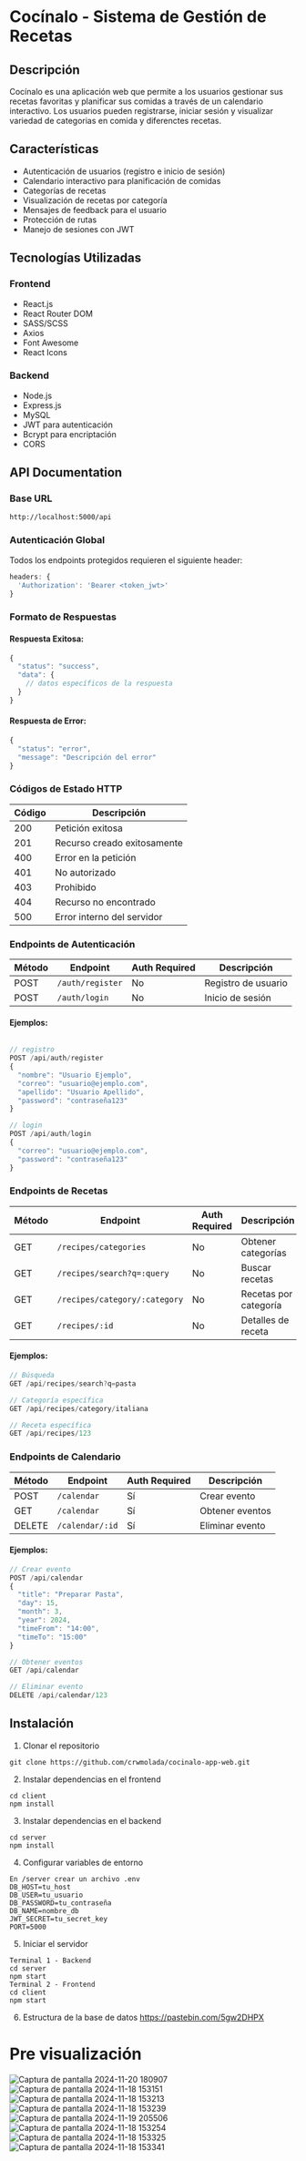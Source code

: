 # Cocínalo - Sistema de Gestión de Recetas

## Descripción
Cocínalo es una aplicación web que permite a los usuarios gestionar sus recetas favoritas y planificar sus comidas a través de un calendario interactivo. Los usuarios pueden registrarse, iniciar sesión y visualizar variedad de categorias en comida y diferenctes recetas.

## Características
- Autenticación de usuarios (registro e inicio de sesión)
- Calendario interactivo para planificación de comidas
- Categorías de recetas
- Visualización de recetas por categoría
- Mensajes de feedback para el usuario
- Protección de rutas
- Manejo de sesiones con JWT

## Tecnologías Utilizadas
### Frontend
- React.js
- React Router DOM
- SASS/SCSS
- Axios
- Font Awesome
- React Icons

### Backend
- Node.js
- Express.js
- MySQL
- JWT para autenticación
- Bcrypt para encriptación
- CORS

## API Documentation

### Base URL
```
http://localhost:5000/api
```

### Autenticación Global
Todos los endpoints protegidos requieren el siguiente header:
```javascript
headers: {
  'Authorization': 'Bearer <token_jwt>'
}
```

### Formato de Respuestas

#### Respuesta Exitosa:
```javascript
{
  "status": "success",
  "data": {
    // datos específicos de la respuesta
  }
}
```

#### Respuesta de Error:
```javascript
{
  "status": "error",
  "message": "Descripción del error"
}
```

### Códigos de Estado HTTP
| Código | Descripción |
|--------|-------------|
| 200 | Petición exitosa |
| 201 | Recurso creado exitosamente |
| 400 | Error en la petición |
| 401 | No autorizado |
| 403 | Prohibido |
| 404 | Recurso no encontrado |
| 500 | Error interno del servidor |

### Endpoints de Autenticación
| Método | Endpoint | Auth Required | Descripción |
|--------|----------|---------------|-------------|
| POST | `/auth/register` | No | Registro de usuario |
| POST | `/auth/login` | No | Inicio de sesión |

#### Ejemplos:
```javascript

// registro
POST /api/auth/register
{
  "nombre": "Usuario Ejemplo",
  "correo": "usuario@ejemplo.com",
  "apellido": "Usuario Apellido",
  "password": "contraseña123"
}

// login
POST /api/auth/login
{
  "correo": "usuario@ejemplo.com",
  "password": "contraseña123"
}
```

### Endpoints de Recetas
| Método | Endpoint | Auth Required | Descripción |
|--------|----------|---------------|-------------|
| GET | `/recipes/categories` | No | Obtener categorías |
| GET | `/recipes/search?q=:query` | No | Buscar recetas |
| GET | `/recipes/category/:category` | No | Recetas por categoría |
| GET | `/recipes/:id` | No | Detalles de receta |

#### Ejemplos:
```javascript
// Búsqueda
GET /api/recipes/search?q=pasta

// Categoría específica
GET /api/recipes/category/italiana

// Receta específica
GET /api/recipes/123
```

### Endpoints de Calendario
| Método | Endpoint | Auth Required | Descripción |
|--------|----------|---------------|-------------|
| POST | `/calendar` | Sí | Crear evento |
| GET | `/calendar` | Sí | Obtener eventos |
| DELETE | `/calendar/:id` | Sí | Eliminar evento |

#### Ejemplos:
```javascript
// Crear evento
POST /api/calendar
{
  "title": "Preparar Pasta",
  "day": 15,
  "month": 3,
  "year": 2024,
  "timeFrom": "14:00",
  "timeTo": "15:00"
}

// Obtener eventos
GET /api/calendar

// Eliminar evento
DELETE /api/calendar/123
```

## Instalación

1. Clonar el repositorio
```
git clone https://github.com/crwmolada/cocinalo-app-web.git
```
2. Instalar dependencias en el frontend
```
cd client
npm install
```
3. Instalar dependencias en el backend
```
cd server
npm install
```
4. Configurar variables de entorno
```
En /server crear un archivo .env
DB_HOST=tu_host
DB_USER=tu_usuario
DB_PASSWORD=tu_contraseña
DB_NAME=nombre_db
JWT_SECRET=tu_secret_key
PORT=5000
```
5. Iniciar el servidor
```
Terminal 1 - Backend
cd server
npm start
Terminal 2 - Frontend
cd client
npm start
```

6. Estructura de la base de datos
https://pastebin.com/5gw2DHPX

# Pre visualización

![Captura de pantalla 2024-11-20 180907](https://github.com/user-attachments/assets/d6dab7e6-349f-47a0-8642-cc9220638046)
![Captura de pantalla 2024-11-18 153151](https://github.com/user-attachments/assets/962737b2-59e3-402c-810d-d2c5825a2932)
![Captura de pantalla 2024-11-18 153213](https://github.com/user-attachments/assets/8e794026-0b91-465e-b37b-c595ea632aa5)
![Captura de pantalla 2024-11-18 153239](https://github.com/user-attachments/assets/61240d5c-b31b-4fed-832f-ab621284fcaa)
![Captura de pantalla 2024-11-19 205506](https://github.com/user-attachments/assets/807e5898-d889-4855-bde2-7e7bf4183e8e)
![Captura de pantalla 2024-11-18 153254](https://github.com/user-attachments/assets/6ce1780c-c490-441f-9770-b858435b61e3)
![Captura de pantalla 2024-11-18 153325](https://github.com/user-attachments/assets/bd8b50b0-1714-4730-8747-b70848fd0c96)
![Captura de pantalla 2024-11-18 153341](https://github.com/user-attachments/assets/6877c59e-dac5-466c-b964-f012842f05ec)




















